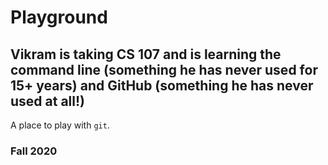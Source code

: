 # Playground
## Vikram is taking CS 107 and is learning the command line (something he has never used for 15+ years) and GitHub (something he has never used at all!)


A place to play with `git`.

### Fall 2020
